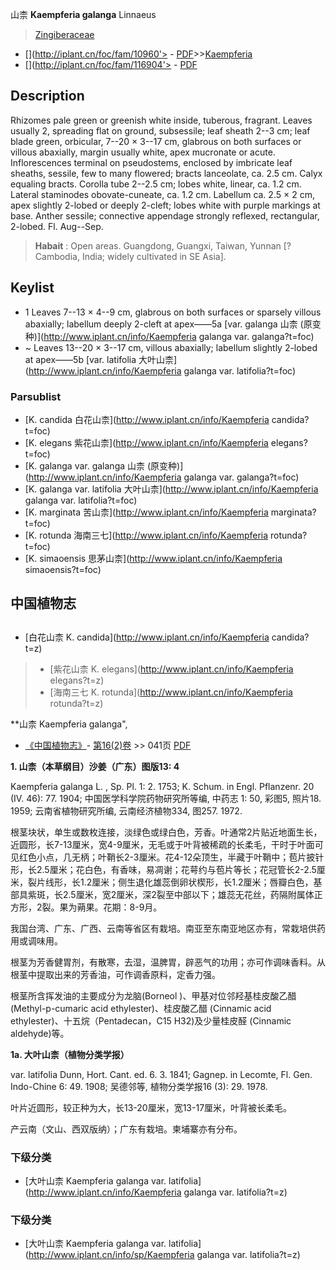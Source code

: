 山柰 **Kaempferia galanga** Linnaeus

> [Zingiberaceae](http://www.iplant.cn/info/Zingiberaceae?t=foc)
* [](http://iplant.cn/foc/fam/10960'> - [PDF](http://iplant.cn/foc/pdf/Zingiberaceae.pdf)>>[Kaempferia](http://www.iplant.cn/info/Kaempferia?t=foc)
* [](http://iplant.cn/foc/fam/116904'> - [PDF](http://www.iplant.cn/foc/pdf/Kaempferia.pdf)

## Description

Rhizomes pale green or greenish white inside, tuberous, fragrant. Leaves usually 2, spreading flat on ground, subsessile; leaf sheath 2--3 cm; leaf blade green, orbicular, 7--20 × 3--17 cm, glabrous on both surfaces or villous abaxially, margin usually white, apex mucronate or acute. Inflorescences terminal on pseudostems, enclosed by imbricate leaf sheaths, sessile, few to many flowered; bracts lanceolate, ca. 2.5 cm. Calyx equaling bracts. Corolla tube 2--2.5 cm; lobes white, linear, ca. 1.2 cm. Lateral staminodes obovate-cuneate, ca. 1.2 cm. Labellum ca. 2.5 × 2 cm, apex slightly 2-lobed or deeply 2-cleft; lobes white with purple markings at base. Anther sessile; connective appendage strongly reflexed, rectangular, 2-lobed. Fl. Aug--Sep.

> **Habait** : 
> Open areas. Guangdong, Guangxi, Taiwan, Yunnan [?Cambodia, India; widely cultivated in SE Asia].

## Keylist

* 1 Leaves 7--13 × 4--9 cm, glabrous on both surfaces or sparsely villous abaxially; labellum deeply 2-cleft at apex——5a  [var. galanga 山柰 (原变种)](http://www.iplant.cn/info/Kaempferia galanga var. galanga?t=foc)
* ~ Leaves 13--20 × 3--17 cm, villous abaxially; labellum slightly 2-lobed at apex——5b  [var. latifolia 大叶山柰](http://www.iplant.cn/info/Kaempferia galanga var. latifolia?t=foc)


### Parsublist

* [K.  candida  白花山柰](http://www.iplant.cn/info/Kaempferia candida?t=foc)
* [K.  elegans  紫花山柰](http://www.iplant.cn/info/Kaempferia elegans?t=foc)
* [K.  galanga var. galanga  山柰 (原变种)](http://www.iplant.cn/info/Kaempferia galanga var. galanga?t=foc)
* [K.  galanga var. latifolia  大叶山柰](http://www.iplant.cn/info/Kaempferia galanga var. latifolia?t=foc)
* [K.  marginata  苦山柰](http://www.iplant.cn/info/Kaempferia marginata?t=foc)
* [K.  rotunda  海南三七](http://www.iplant.cn/info/Kaempferia rotunda?t=foc)
* [K.  simaoensis  思茅山柰](http://www.iplant.cn/info/Kaempferia simaoensis?t=foc)

## 中国植物志

## 
* [白花山柰  K.  candida](http://www.iplant.cn/info/Kaempferia candida?t=z)
> * [紫花山柰  K.  elegans](http://www.iplant.cn/info/Kaempferia elegans?t=z)
> * [海南三七  K.  rotunda](http://www.iplant.cn/info/Kaempferia rotunda?t=z)

**山柰 Kaempferia galanga",


* [《中国植物志》](http://www.iplant.cn/frps)- [第16(2)卷](http://www.iplant.cn/frps/vol/16(2)) >> 041页 [PDF](http://www.iplant.cn/frps/pdf/16(2)/041.pdf)

**1. 山柰（本草纲目）沙姜（广东）图版13: 4**

Kaempferia galanga L. , Sp. Pl. 1: 2. 1753; K. Schum. in Engl. Pflanzenr. 20 (IV. 46): 77. 1904; 中国医学科学院药物研究所等编, 中药志 1: 50, 彩图5, 照片18. 1959; 云南省植物研究所编, 云南经济植物334, 图257. 1972.

根茎块状，单生或数枚连接，淡绿色或绿白色，芳香。叶通常2片贴近地面生长，近圆形，长7-13厘米，宽4-9厘米，无毛或于叶背被稀疏的长柔毛，干时于叶面可见红色小点，几无柄；叶鞘长2-3厘米。花4-12朵顶生，半藏于叶鞘中；苞片披针形，长2.5厘米；花白色，有香味，易凋谢；花萼约与苞片等长；花冠管长2-2.5厘米，裂片线形，长1.2厘米；侧生退化雄蕊倒卵状楔形，长1.2厘米；唇瓣白色，基部具紫斑，长2.5厘米，宽2厘米，深2裂至中部以下；雄蕊无花丝，药隔附属体正方形，2裂。果为蒴果。花期：8-9月。

我国台湾、广东、广西、云南等省区有栽培。南亚至东南亚地区亦有，常栽培供药用或调味用。

根茎为芳香健胃剂，有散寒，去湿，温脾胃，辟恶气的功用；亦可作调味香料。从根茎中提取出来的芳香油，可作调香原料，定香力强。

根茎所含挥发油的主要成分为龙脑(Borneol )、甲基对位邻羟基桂皮酸乙醋 (Methyl-p-cumaric acid ethylester)、桂皮酸乙醋 (Cinnamic acid ethylester)、十五烷（Pentadecan，C15 H32)及少量桂皮醛 (Cinnamic aldehyde)等。

**1a. 大叶山柰（植物分类学报）**

var. latifolia Dunn, Hort. Cant. ed. 6. 3. 1841; Gagnep. in Lecomte, Fl. Gen. Indo-Chine 6: 49. 1908; 吴德邻等, 植物分类学报16 (3): 29. 1978.

叶片近圆形，较正种为大，长13-20厘米，宽13-17厘米，叶背被长柔毛。

产云南（文山、西双版纳）；广东有栽培。柬埔寨亦有分布。

### 下级分类
* [大叶山柰  Kaempferia galanga var. latifolia](http://www.iplant.cn/info/Kaempferia galanga var. latifolia?t=z)

### 下级分类
* [大叶山柰  Kaempferia galanga var. latifolia](http://www.iplant.cn/info/sp/Kaempferia galanga var. latifolia?t=z)
